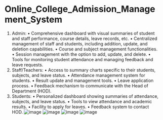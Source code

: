 # Online_College_Admission_Management_System
1.	Admin:
•	Comprehensive dashboard with visual summaries of student and staff performance, course details, leave records, etc.
•	Centralized management of staff and students, including addition, update, and deletion capabilities.
•	Course and subject management functionalities.
•	Session management with the option to add, update, and delete.
•	Tools for monitoring student attendance and managing feedback and leave requests.
2.	Staff/Teachers:
•	Access to summary charts specific to their students, subjects, and leave status.
•	Attendance management system for students.
•	Result update and management tools.
•	Leave application process.
•	Feedback mechanism to communicate with the Head of Department (HOD).
3.	Students:
•	Personalized dashboard showing summaries of attendance, subjects, and leave status.
•	Tools to view attendance and academic results.
•	Facility to apply for leaves.
•	Feedback system to contact HOD.
![image](https://github.com/user-attachments/assets/28a91d2d-68b6-4acc-af52-180c4bf32319)
![image](https://github.com/user-attachments/assets/501fb1ab-ec46-46e2-9d5d-8948d159e32f)
![image](https://github.com/user-attachments/assets/256e6f2a-8f41-4c9c-8ec0-eb80ec866fa1)
![image](https://github.com/user-attachments/assets/23021fa1-5f55-425a-9217-c7336b690221)

